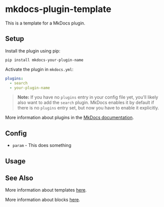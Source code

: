 # mkdocs-plugin-template

This is a template for a MkDocs plugin.

## Setup

Install the plugin using pip:

`pip install mkdocs-your-plugin-name`

Activate the plugin in `mkdocs.yml`:
```yaml
plugins:
  - search
  - your-plugin-name
```

> **Note:** If you have no `plugins` entry in your config file yet, you'll likely also want to add the `search` plugin. MkDocs enables it by default if there is no `plugins` entry set, but now you have to enable it explicitly.

More information about plugins in the [MkDocs documentation][mkdocs-plugins].

## Config

* `param` - This does something

## Usage

## See Also

More information about templates [here][mkdocs-template].

More information about blocks [here][mkdocs-block].

[mkdocs-plugins]: http://www.mkdocs.org/user-guide/plugins/
[mkdocs-template]: https://www.mkdocs.org/user-guide/custom-themes/#template-variables
[mkdocs-block]: https://www.mkdocs.org/user-guide/styling-your-docs/#overriding-template-blocks
